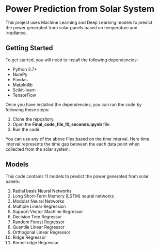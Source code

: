 
# Power Prediction from Solar System
This project uses Machine Learning and Deep Learning models to predict the power generated from solar panels based on temperature and irradiance.

## Getting Started
To get started, you will need to install the following dependencies:

* Python 3.7+
* NumPy
* Pandas
* Matplotlib
* Scikit-learn
* TensorFlow

Once you have installed the dependencies, you can run the code by following these steps:

1) Clone the repository.
2) Open the **Final_code_file_10_seconds.ipynb** file.
3) Run the code.

You can use any of the above files based on the time interval. Here time interval represents the time gap between the each data point when collected from the solar system.

## Models
This code contains 11 models to predict the power generated from solar panels:

1) Radial basis Neural Networks
2) Long Short-Term Memory (LSTM) neural networks
3) Modular Neural Networks
4) Multiple Linear Regression
5) Support Vector Machine Regressor
6) Decision Tree Regressor
7) Random Forest Regressor
8) Quantile Linear Regressor
9) Orthogonal Linear Regressor
10) Ridge Regressor
11) Kernel ridge Regressor


